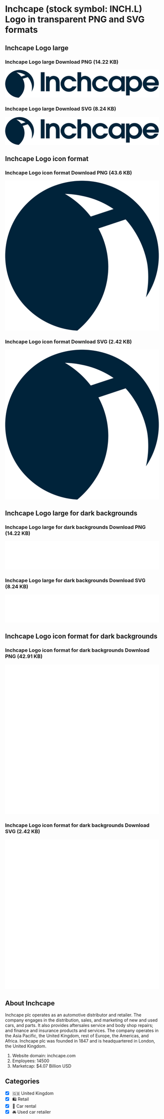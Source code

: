 # Inchcape (stock symbol: INCH.L) Logo in transparent PNG and SVG formats

## Inchcape Logo large

### Inchcape Logo large Download PNG (14.22 KB)

![Inchcape Logo large Download PNG (14.22 KB)](/img/orig/INCH.L_BIG-c808d5f7.png)

### Inchcape Logo large Download SVG (8.24 KB)

![Inchcape Logo large Download SVG (8.24 KB)](/img/orig/INCH.L_BIG-00fda9c3.svg)

## Inchcape Logo icon format

### Inchcape Logo icon format Download PNG (43.6 KB)

![Inchcape Logo icon format Download PNG (43.6 KB)](/img/orig/INCH.L-bc7d288f.png)

### Inchcape Logo icon format Download SVG (2.42 KB)

![Inchcape Logo icon format Download SVG (2.42 KB)](/img/orig/INCH.L-ccd6bca9.svg)

## Inchcape Logo large for dark backgrounds

### Inchcape Logo large for dark backgrounds Download PNG (14.22 KB)

![Inchcape Logo large for dark backgrounds Download PNG (14.22 KB)](/img/orig/INCH.L_BIG.D-1d1fc8b5.png)

### Inchcape Logo large for dark backgrounds Download SVG (8.24 KB)

![Inchcape Logo large for dark backgrounds Download SVG (8.24 KB)](/img/orig/INCH.L_BIG.D-6cc34412.svg)

## Inchcape Logo icon format for dark backgrounds

### Inchcape Logo icon format for dark backgrounds Download PNG (42.91 KB)

![Inchcape Logo icon format for dark backgrounds Download PNG (42.91 KB)](/img/orig/INCH.L.D-ae1cfb6a.png)

### Inchcape Logo icon format for dark backgrounds Download SVG (2.42 KB)

![Inchcape Logo icon format for dark backgrounds Download SVG (2.42 KB)](/img/orig/INCH.L.D-b57463ba.svg)

## About Inchcape

Inchcape plc operates as an automotive distributor and retailer. The company engages in the distribution, sales, and marketing of new and used cars, and parts. It also provides aftersales service and body shop repairs; and finance and insurance products and services. The company operates in the Asia Pacific, the United Kingdom, rest of Europe, the Americas, and Africa. Inchcape plc was founded in 1847 and is headquartered in London, the United Kingdom.

1. Website domain: inchcape.com
2. Employees: 14500
3. Marketcap: $4.07 Billion USD


## Categories
- [x] 🇬🇧 United Kingdom
- [x] 🛍️ Retail
- [x] 🚗 Car rental
- [x] 🚘 Used car retailer
